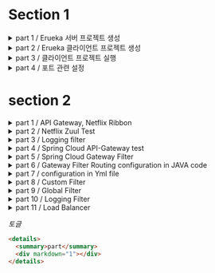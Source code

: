 # Section 1

<details>
<summary>part 1 / Erueka 서버 프로젝트 생성</summary>
<div markdown="1">

## Created erueka server project

`@EnableEurekaServer`
선언된 어플리케이션을 Eureka 서버로 설정할 때 사용  
해당 어노테이션을 사용하면, 해당 애플리케이션은 Eureka 서버로서 동작한다.
Eureka 서버는 다른 마이크로서비스 인스턴스의 등록과 디스커버리를 관리를 한다.

```yaml
eureka:
  client:
    register-with-eureka: false # or true
    fetch-registry: false # or true
```

`register-with-eureka`
일반적으로 Eureka 서버 자체를 설정할 때 사용을 한다.  
Eureka 서버는 다른 마이크로서비스 인스턴스를 관리하고 등록하기 때문에 지금 프로젝트는 서버 자체가 다시 자기 자신에게 등록될 필요가 없기에 `false`로 설정

`fetch-registry`
Eureka 서버를 설정할 때 주로 사용됩니다.  
Eureka 서버는 자신이 등록된 인스턴스 정보를 가지고 있어야 하며, 다른 서버로부터 정보를 가져올 필요가 없기 때문에 `false`로 설정을 함

## 실행 화면

![](https://i.postimg.cc/KjVShF6G/2024-07-23-18-24-55.png)

---

</div>
</details>

<details>
<summary>part 2 / Erueka 클라이언트 프로젝트 생성</summary>
<div markdown="1">

## Created eureka client project

[user-service 프로젝트 생성](https://github.com/jae9380/user-service)  
해당 프로젝트는 Eureka 서버에 등록 할 클라이언트 프로젝트이기 때문에 part 1 에 yml설정 부분에서 Eureka 설정 값을 false 👉true 변경하여 작성  
그리고 url추가를 위해서 작성

```yaml
service-url:
  defaultZone: http://127.0.0.1:8761/eureka
```

클라이언트 프로젝트 부분에 `@EnableDiscoveryClient` 추가

이후 서버 프로젝트와 클라이언트 프로젝트를 실행하여 서버에 접속을 하면

![](https://i.postimg.cc/sfWyWHZt/2024-07-23-19-17-20.png)

위와 같이 서버에 클라이언트가 추가된 덧을 확인할 수 있다.

---

</div>
</details>

<details>
<summary>part 3 /  클라이언트 프로젝트 실행 </summary>
<div markdown="1">

## Porject testing

클라이언트 프로젝트 3개 실행시키기
포트번호를 각 1, 2, 3으로 설정
(3번의 경우, 터미널에서 아래 명령어 입력)

```cmd
mvn spring-boot:run -Dspring-boot.run.jvmArguments='-Dserver.port=9003'
```

![](https://ifh.cc/g/NzsrA9.jpg)
클라이언트 3개가 잡혀있는 것을 확인할 수 있다.

추가적으로 하나 더 실행을 하겠다.

이번에는 바탕화면에서 터미널을 이용을 한다.
`cd` 명령어를 입력하여 프로적트가 있는 위치로 이동 후

```cmd
java -jar -Dserver.port=9004 ./target/user-service-0.0.1-SNAPSHOT.jar
```

</div>
</details>

<details>
<summary>part 4 / 포트 관련 설정</summary>
<div markdown="1">

## YML file configuration for setting the port number of the client project

기존의 클라이언트의 `application.yml`파일에서 서버 포트를 지정을 했을 때
해당 프로젝트를 중복 실행을 위해서 직접 포트를 다른 값으로 지정을 하였다.
하지만 이러한 방법은 효율적이지 못 하다.

그래서 포트의 값을

```yaml
server:
  port: 0

eureka:
  instance:
    instance-id: ${spring.cloud.client.hostname}:${spring.application.instance_id:${random.value}}
```

변경하여 포트 번호를 랜덤으로 지정하는 방법으로 수정

![](https://i.postimg.cc/cLxndydV/2024-07-26-132353.png)
![](https://i.postimg.cc/N0L2r69D/2024-07-26-133542.png)
![](https://i.postimg.cc/g05Xyx3W/2024-07-26-133603.png)

[URL of the commit for the client project](https://github.com/jae9380/user-service/commit/e8ce0d8fb1ef0df3f89339ce1dab67ff9453e14d)

</div>
</details>

# section 2

<details>
<summary>part 1 / API Gateway, Netflix Ribbon </summary>
<div markdown="1">

## Role of API Gateway Service

해당 서비스는 사용자가 정의한 라우팅 설정에 따라서 각각의 엔트포인트로 클라이언트를 대신하여 요청하고 응당을 받으며 다시 클라이언트한테 전달해주는 프록시 역활을 하게된다.

시스템 내부 구조는 숨기고 외부의 요청에 대하여 적절한 형태로 응답을 하도록 한다는 장점이 있다.

![](https://i.postimg.cc/26m9zyQx/APIGateway2.png)

마이크로 서비스가 3가지 있다고 가정을 하자.

기존에는 모바일나 웹이거나 클라이언트 측에서 마이크로 서비스의 주소를 직접 이용해서 파리미터를 전달하고 요청하는 것으로 볼 수 있다. 여기서 하나의 서비스가 추가되거나, 기존 서비스의 주서가 변경 되거나 등 일이 얼어났을 때 마이크로 서비스가 독립적으로 빌드와 배포가 된다. 그러면 문제는 클라이언트 사이드에서 발생한다.

클라이언트 사이드에서 직접적으로 엔트포인트를 이용해서 호출했을 경우에는 클라이언트 사이드에 있는 어플리케이션 또한 같이 수정, 배포를 해줘야 한다.

이렇게 단일 진입점을 갖고 있는 형태로의 개발이 필요하게 되었다.

![](https://i.postimg.cc/2yGspvgv/APIGateway.png)

위 처럼 서버에 Gateway역활을 수행을 할 진입점을 하나 두고 각각의 마이크로 서비스로 요청되는 모든 정보에 대하여 일괄적으로 처리할 수 있게 만들어 준다.

어떤 방식에 있어서 직접적으로 마이크로 서비스를 호출하지 않고, 클라이언트는 Gateway만을 상대하게 한다.

이러한 `API Gateway`를 이용하게 된다면

- 인증 및 권한 부여에 대한 단일 작업 가능
- 마이크로 서비스의 검색을 통합
- 응답할 수 있는 캐싱 정보를 저장
- 정책, 회로 차단기 및 Qos 다시 시도
- 속도 제한과 로드밸런싱
- 부하 분산
- 로깅, 추적, 상관관계
- 헤더, 쿼리문 문자열 및 청구 반환
- IP에 대하여 허용, 차단 목록 관리

## Netflix Ribbon

스프링 클라우드에서 마이크로 서비스간의 통신, 하나의 마이크로 서비스에서 다른 마이크로 서비스를 호출하기 위한 방법 중 대표적인 방법은 `Rest Template`와 `Feign Client`가 있다.

- Rest Template
  `Rest Template`은 전통적으로 하나의 웹 어플리케이션에서 다른 어플리케이션을 이용하기 위해서 사용한 방법이다.

```java
RestTemplate restTemplate = new RestTemplate();
restTemplate.getForObject(http://localhost:8080/",User.class,200);
```

- Feign Client
  스프링 클라우드에서는 `Feign Client`라는 API를 이용하여 호출이 가능하다.

```java
@FeignClient("stores")
public interface StoreClient {
  @RequestMapping(method = RequestMethod.GET, value="/stores")
  List<Store> getStores();
}
```

위 처럼 특정한 인터페이스를 생성을 하고, 웹으로 따로 호출하고 싶은 추가적인 마이크로 서비스의 이름을 등록을 한다.

직접적인 서버의 주소, 포트 번호 없이 마이크로 서비스의 이름을 갖고 호출할 수 있게된다.

이러한 방법으로 스프링 클라우드에서 마이크로 서비스 간의 호출을 담담했는데, 문제는 로드 발랜서를 하기 위해서 어디에 구축해서 작업을 할 것인가가 문제이다.
초기 스프링 클라우드에서는 이러한 로드 발랜서의 역확을 담당하는 별도의 서비스 프로젝트를 위해 Ribbon이라는 서비스를 제공하기 시작했다.

> Ribbon : Client side Load Balancer

그런데 리본이라는 방식은 최근 `functional API` 또는 `React JAVA`라고 하는 방식과는 호환이 많이 안되는 방식 즉, 비동기가 처리가 잘 되지 않는 방식이기 때문에 최근에 이러한 방식을 사용하지 않는다.

그리고 `Health Check`라고 해서 해당하는 서비스가 정삭적인 동작을 하는지 확인할 수 있다.

마이크로 서비스 4가지가 있다고 했을 때, 클라이언트와 서비스 사이에 `API Gateway`를 중간에 두고 동작을 해야하는데 이러한 구조가 아닌 클라이언트 내부에 `Ribbon`이라는 서비스를 구축하여 사용을 하기 시작했다. (Client Side에 위치하고 있다.)

![](https://i.postimg.cc/9f7Cmx0H/img.png)

클라이언트 프로그램 내부에서 이동하고자 하는 마이크로 서비스의 주소 값을 직접 관리를 하는 구조다.

Client Side Load Balancer 장점으로는 IP하고, 포트 번호를 명시하는 방식이 아닌 그냥 단순히 서비스의 이름만 갖고 호출이 가능하다는 장점이 있다.

## Netflix Zuul

`Netflix Zuul`은 방금 전 확인했던 Gateway을 담당해주는 제품이다.

![](https://i.postimg.cc/WzfHJvYW/Zuul.jpg)

</div>
</details>

<details>
  <summary>part 2 / Netflix Zuul Test</summary>
  <div markdown="1"></div>

간단한 내용을 담고있는 두 가지의 서비스를 만들어 Zull이라는 Gateway에서 두 가지의 사용자의 요청이 왔을 때, 각 서비스로 잘 분산되는지 확인을 할 것이다.

[Zuul](https://github.com/jae9380/MSA-SpringCloud/tree/main/zuul-service)
[서비스 1](https://github.com/jae9380/MSA-SpringCloud/tree/main/first-service)
[서비스 2](https://github.com/jae9380/MSA-SpringCloud/tree/main/second-service)

일단 각 서비스는 각 포트에 맞는 url로 접속을 하면 간단한 문구가 출력이 되는 서비스로 구성
![](https://i.postimg.cc/MGngpjPj/2024-07-31-15-49-11.png)

다음으로 Zuul 프로젝트 생성

해당 프로젝트 메인 파일에 `@EnableZuulProxy`어노테이션 설정  
(해당 어노테이션을 설정을 하면 Zuul 프록시 서버로서의 동작을 가능하게 한다.)

![](https://i.postimg.cc/8zPqxYL4/2024-07-31-15-56-07.png)
위 처럼 yml파일에 연결할 서비스의 이름과 해당 서비스의 path, url을 설정을 하고 줄 서비스로 각 서비스로 접근을 해보자

![](https://i.postimg.cc/FKkn4Xzy/2024-07-31-15-59-18.png)  
그러면 이 처럼 문구가 잘 나타난다.

이렇게 간단한 예제를 사용하여 API Gateway 라우팅 기능을 확인했다.

</details>

<details>
  <summary>part 3 / Logging filter</summary>
  <div markdown="1"></div>

Zull fliter를 사용하기 위해서 추상클래스 ZullFiler를 상속 받고 추상 메소드를 정의하여 요청될 때 로그를 남기게 할 것이다.
![](https://i.postimg.cc/tC2X1W5r/2024-07-31-16-20-22.png)

그러면 각 메소드는 어떤 기능을 하고 어떻게 설정하는지에 대하여 알아보겠다.

- boolean shouldFilter()  
  해당 메소드는 필터의 실행 여부를 결정하는 메소드이다.

- Object run()  
  필터의 주요한 로직을 구성하는 메소드이다.  
  주로 요청을 변경하거나, 로그를 남기거나, 응답을 조작할 때 사용을 한다.

- String filterType()  
  필터의 타입을 지정한다. 필터가 어떤 타입을 갖는냐에 따라 언제 실행될지 결정한다.

  필터 타입의 예제

  - pre : 라우팅 전에 실행
  - routing : 실제 라우팅을 수행할 때 실행
  - post : 라우팅 후에 실행
  - error : 오류가 발생했을 때 실행

- int filterOrder()  
  여러개의 필터가 존재할 경우, 필터의 실행 순서를 지정한다.

</details>

<details>
  <summary>part 4 / Spring Cloud API-Gateway test</summary>
  <div markdown="1"></div>

기존에는 Tomcat이라는 서버가 작동되었을 것이다. 하지만 이번에는 Netty서버가 동작을 한다.  
 Zuul에서는 동기 방식인 Tomcat 서버를 사용을 했지만, Spring Cloud API-Gateway를 사용하면 비동기 방식인 Netty가 작동을 한다.

![](https://i.postimg.cc/jdDQDQ6c/2024-07-31-16-50-50.png)

</details>

<details>
  <summary>part 5 / Spring Cloud Gateway Filter</summary>
  <div markdown="1"></div>
  Gateway에서의 Filter는 어떻게 동작이 되는지 확인하겠다.

![](https://i.postimg.cc/DwkFWh4z/Filter.png)

클라이언트가 Gateway에게 요청을 전달하면, Gateway에서 어떤 서비스로 이동을 할 것인가 판단을 하고 이동을 한다.

</details>

<details>
  <summary>part 6 / Gateway Filter Routing configuration in JAVA code</summary>
  <div markdown="1"></div>

apigateway-service파일 내 yml파일에서 cloud 관련 설정을 주석 처리 후 자바 파일 내부에서 이를 설정을 할 것이다.

![](https://i.postimg.cc/0NvDVyZ3/2024-08-01-20-32-47.png)

위코드에서 `r.path` 부분의 값의 요청이 들어오면 `uri`부분으로 이동을 한다.  
그리고 필터 부분에서 요청과, 응답으로 두 가지로 등록을 할 수 있다.  
헤더 부분에 어떠한 값을 저장할려고 하면 `K-V`형태로 저장을 하면 된다.

( 위 코드에서 `.addRequestHeader`가 중복되어 있는데 아래의 코드를 `.addResponseHeader`로 수정)

![](https://i.postimg.cc/VLSq6Td7/2024-08-01-20-32-06.png)

이제 출력이 잘 되는지 확인을 하면
![](https://i.postimg.cc/8zZfmmJF/2024-08-01-20-39-37.png)
![](https://i.postimg.cc/7LcCpPNw/2024-08-01-20-43-53.png)
Request Header와 Response Header가 잘 나타난다.

</details>

<details>
  <summary>part 7 / configuration in Yml file</summary>
  <div markdown="1"></div>

저번 단계에서 자바 코드로 작성한 내용을 다시 yml파일에서 설정을 하기 위해서 기존에 작성한 JAVA코드는 주석처리 후, yml파일에서 주석을 해제를 한다.  
그리고 추가적인 Fliter를 설정하기 위해서
전 단게에서 작성한 Fliter 클래스에 내용 주석 처리 그리고 yml 내용 주석 해제 후

```yaml
filters:
  - AddRequestHeader = first-request, first-request-header2
  - AddResponseHeader = first-response, first-response-header2
```

추가 작성을 하고 Postman으로 테스트를 하면  
![](https://i.postimg.cc/6qS0RWf3/2024-08-02-16-31-03.png)
header값이 잘 나타나는 것을 확인 가능하다.

</details>

<details>
  <summary>part 8 / Custom Filter </summary>
  <div markdown="1"></div>

![](https://i.postimg.cc/Z5xhPnC0/2024-08-02-17-05-56.png)

`AbstractGatewayFilterFactory`를 상속을 받은 후 메소드를 재정의 하여
간단하게 로그를 출력하는 필터를 설정하였다.

이후 yml파일로 가서 기존의 작성한 필터 내용을 제거를 하고

```ymal
-filters
  -CustomFilter
```

이 처럼 커스텀 필터를 적용하고 실행을 해보면

```
... : Custom PRE filter : Request ID -> 0832b3a0-3
... : Custom POST filter : Response code -> 200 OK

```

이 처럼 콘솔 부분에 의도한 방향대로 문구가 잘 출력 되는 것을 확인 가능하다.

</details>

<details>
  <summary>part 9 / Global Filter </summary>
  <div markdown="1"></div>
  필요한 필터가 있을 경우 CustomFilter처럼 정의를 하면 되는데, 공통적인 필터가 필요할 경우 매번 작성하는 것이 아닌 GlobalFilter를 지정하여 한번에 적용 시킬 수 있다.

작성은 CustomFilter와 유사하게 작성, 그리고 설정은 yaml 파일로 돌아와서 `default-filters`로 설정

```yaml
cloud:
gateway:
  default-filters:
    - name: GlobalFilter
      args:
        baseMessage: Spring Cloud Gateway Global Filter
        preLogger: true
        postLogger: true
```

![](https://i.postimg.cc/FKkTtpZ1/Global-Filter-console.png)

</details>

<details>
  <summary>part 10 / Logging Filter</summary>
  <div markdown="1"></div>

Gateway Client -> Gateway Handler -> Global Filter -> Custom Filter -> Logging Filter -> Proxied Service

이 순서로 동작을 할 것이다.

LoggingFilter 코드 작성 후, 해당 필터 클래스를 적용을 할려고 하면 적용시킬 부분에 추가로 작성을 하면 된다.

First-Service에는 적용하지 않고, Second-Service에 적용을 하였다. 적용을 할 때 하나의 필터만 존재를 할 때 filters 부분에 name을 추가 작성을 하지 않아도 적용이 되지만, 2개 이상의 필터를 적용시킬 경우에는 name을 붙여야만 한다.  
![](https://i.postimg.cc/Lsq2rcwf/Logging-Filter-yaml.png)

콘솔 부분에서 출력된 내용을 보면 기존에 말 했던 실행 순서와는 다른 순서로 출력이 되었따.  
![](https://i.postimg.cc/cLyRgWM1/Logging-Filter-console.png)  
그 이유로는 필터의 우선 순위 설정을 높게 설정되어 있기 때문에 이러한 순서가 나타난 것이다.

```java
 OrderedGatewayFilter.HIGHEST_PRECEDENCE
//  HIGHEST_PRECEDENCE를 LOWEST_PRECEDENCE 설정을 하면 의도한 순서대로 나타날 것이다.
```

</details>

<details>
  <summary>part 11 / Load Balancer</summary>
  <div markdown="1"></div>
  * Eureka 연동   
  Eureka Server는 Service Discovery, Registration 역활을 하게된다.   
  지금까지 8081, 8082 port를 갖는 first, second service가 있을 때,    
   `http://localhost:8000/~~`의 요청이 들어오면 API Gateway를 거쳐 Eureka를 경유하여 해당 서비스의 위치를 전달 받고, Gateway가 해당 서비스로 포워딩을 하게 해준다.

apigateway 프로젝트로 돌아와서 yaml 파일에서 등록한 서비스 설정에서  
 `routes: `에 설정한 `uri`의 값을 `lb://MY-FIRST(SECOND)-SERVICE`로 설정해준다.

위 설정들을 하면 http프로토콜을 이용하여 각 서비스로 가는 것이 아닌 Eureka server로 가서 클라이언트 요청 정보를 전달해주게 된다.

![](https://i.postimg.cc/NFRgv2Dh/load-Balancer.png)  
각 서비스를 2개를 실행시켰다.

이 상황에서 하나의 서비스에 접근 시킬 때, 해당 서비스는 어떠한 포트의 서비스에 접속을 했는지에 대하서는 아직 확인은 불가능하다.

이 부분에 대하여 어떤 방식으로 구동이 되는지 확인하기 위해서 각 서비스의 포트를 랜덤포트로 할당하게 설정을 하고, 해당 서비스를 check로 접속하게 되면 포트번호를 출력하게 설정 한 뒤, 서비스를 2개를 실행하고 접속을 했을 때 처음에는 `A`라는 포트로 접속이 되었고, 페이지를 새로 고쳤을 때 `B`라는 포트로 접속이 되었다. 여기서 다시 새로고침을 하면 이번에는 `A`로 다시 접속하게 되었다.  
이렇게 하운드 라운드 로빈 방식으로 Gateway가 호출을 해주는 것을 확인 가능하다.

</details>

_토글_

```html
<details>
  <summary>part</summary>
  <div markdown="1"></div>
</details>
```
